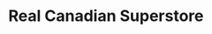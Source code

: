 ---
title: "Real Canadian Superstore"
url: /st-catharines/real-canadian-superstore/
shop: Supermarkt
---